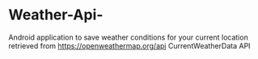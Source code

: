 # Weather-Api-
Android application to save weather conditions for your current location retrieved from https://openweathermap.org/api  CurrentWeatherData API
